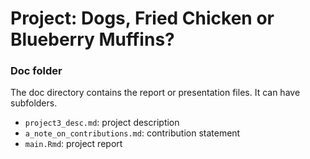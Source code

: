 # Project: Dogs, Fried Chicken or Blueberry Muffins? 

### Doc folder

The doc directory contains the report or presentation files. It can have subfolders.  


+ `project3_desc.md`: project description
+ `a_note_on_contributions.md`: contribution statement
+ `main.Rmd`: project report
